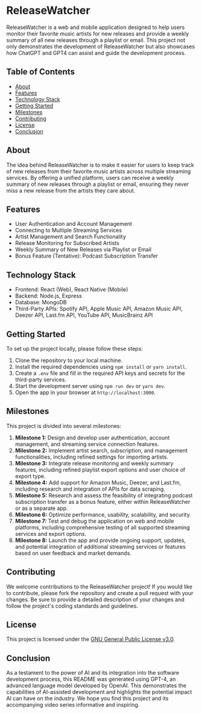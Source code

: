 # ReleaseWatcher

ReleaseWatcher is a web and mobile application designed to help users monitor their favorite music artists for new releases and provide a weekly summary of all new releases through a playlist or email. This project not only demonstrates the development of ReleaseWatcher but also showcases how ChatGPT and GPT4 can assist and guide the development process.

## Table of Contents

- [About](#about)
- [Features](#features)
- [Technology Stack](#technology-stack)
- [Getting Started](#getting-started)
- [Milestones](#milestones)
- [Contributing](#contributing)
- [License](#license)
- [Conclusion](#conclusion)

## About

The idea behind ReleaseWatcher is to make it easier for users to keep track of new releases from their favorite music artists across multiple streaming services. By offering a unified platform, users can receive a weekly summary of new releases through a playlist or email, ensuring they never miss a new release from the artists they care about.

## Features

- User Authentication and Account Management
- Connecting to Multiple Streaming Services
- Artist Management and Search Functionality
- Release Monitoring for Subscribed Artists
- Weekly Summary of New Releases via Playlist or Email
- Bonus Feature (Tentative): Podcast Subscription Transfer

## Technology Stack

- Frontend: React (Web), React Native (Mobile)
- Backend: Node.js, Express
- Database: MongoDB
- Third-Party APIs: Spotify API, Apple Music API, Amazon Music API, Deezer API, Last.fm API, YouTube API, MusicBrainz API

## Getting Started

To set up the project locally, please follow these steps:

1. Clone the repository to your local machine.
2. Install the required dependencies using `npm install` or `yarn install`.
3. Create a `.env` file and fill in the required API keys and secrets for the third-party services.
4. Start the development server using `npm run dev` or `yarn dev`.
5. Open the app in your browser at `http://localhost:3000`.

## Milestones

This project is divided into several milestones:

1. **Milestone 1:** Design and develop user authentication, account management, and streaming service connection features.
2. **Milestone 2:** Implement artist search, subscription, and management functionalities, including refined settings for importing artists.
3. **Milestone 3:** Integrate release monitoring and weekly summary features, including refined playlist export options and user choice of export type.
4. **Milestone 4:** Add support for Amazon Music, Deezer, and Last.fm, including research and integration of APIs for data scraping.
5. **Milestone 5:** Research and assess the feasibility of integrating podcast subscription transfer as a bonus feature, either within ReleaseWatcher or as a separate app.
6. **Milestone 6:** Optimize performance, usability, scalability, and security.
7. **Milestone 7:** Test and debug the application on web and mobile platforms, including comprehensive testing of all supported streaming services and export options.
8. **Milestone 8:** Launch the app and provide ongoing support, updates, and potential integration of additional streaming services or features based on user feedback and market demands.

## Contributing

We welcome contributions to the ReleaseWatcher project! If you would like to contribute, please fork the repository and create a pull request with your changes. Be sure to provide a detailed description of your changes and follow the project's coding standards and guidelines.

## License

This project is licensed under the [GNU General Public License v3.0](LICENSE).

## Conclusion

As a testament to the power of AI and its integration into the software development process, this README was generated using GPT-4, an advanced language model developed by OpenAI. This demonstrates the capabilities of AI-assisted development and highlights the potential impact AI can have on the industry. We hope you find this project and its accompanying video series informative and inspiring.
